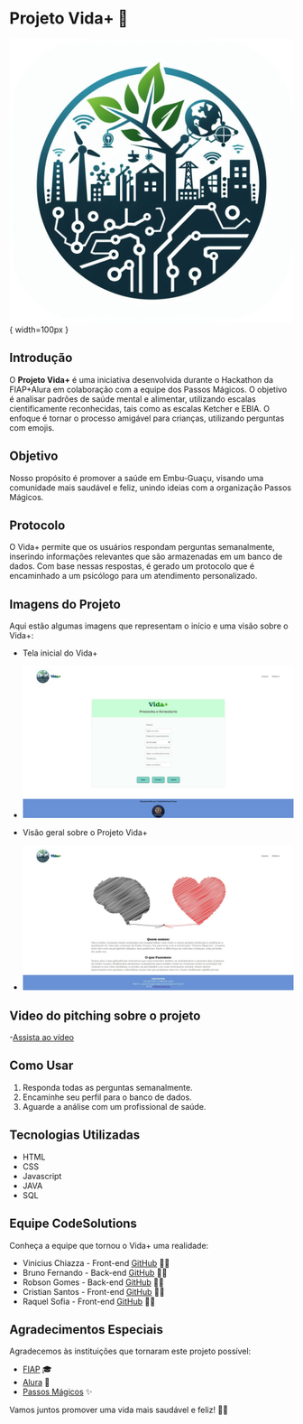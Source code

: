 # Projeto Vida+ 🌟
![Logo Vida+](imgParaReadme/codesolutions.png){ width=100px }

## Introdução
O **Projeto Vida+** é uma iniciativa desenvolvida durante o Hackathon da FIAP+Alura em colaboração com a equipe dos Passos Mágicos. O objetivo é analisar padrões de saúde mental e alimentar, utilizando escalas cientificamente reconhecidas, tais como as escalas Ketcher e EBIA. O enfoque é tornar o processo amigável para crianças, utilizando perguntas com emojis.

## Objetivo
Nosso propósito é promover a saúde em Embu-Guaçu, visando uma comunidade mais saudável e feliz, unindo ideias com a organização Passos Mágicos.

## Protocolo
O Vida+ permite que os usuários respondam perguntas semanalmente, inserindo informações relevantes que são armazenadas em um banco de dados. Com base nessas respostas, é gerado um protocolo que é encaminhado a um psicólogo para um atendimento personalizado.

## Imagens do Projeto
Aqui estão algumas imagens que representam o início e uma visão sobre o Vida+:
- Tela inicial do Vida+
- ![Início Vida+](imgParaReadme/inicioVida+.jpeg) 

 - Visão geral sobre o Projeto Vida+
- ![Sobre Vida+](imgParaReadme/sobreVida+.jpeg)

## Video do pitching sobre o projeto
-[Assista ao vídeo](https://www.youtube.com/watch?v=PMIijaenY24&ab_channel=ViniciusChiazza)

## Como Usar
1. Responda todas as perguntas semanalmente.
2. Encaminhe seu perfil para o banco de dados.
3. Aguarde a análise com um profissional de saúde.

## Tecnologias Utilizadas
- HTML
- CSS
- Javascript
- JAVA
- SQL

## Equipe CodeSolutions
Conheça a equipe que tornou o Vida+ uma realidade:
- Vinicius Chiazza - Front-end [GitHub](https://github.com/ViniciusChiazza) 👨‍💻
- Bruno Fernando - Back-end [GitHub](https://github.com/bfernandodco) 👨‍💻
- Robson Gomes - Back-end [GitHub](https://github.com/robsonrccha) 👨‍💻
- Cristian Santos - Front-end [GitHub](https://github.com/cristian-santos) 👩‍💻
- Raquel Sofia - Front-end [GitHub](https://github.com/RaquelGuerreiro21) 👩‍💻

## Agradecimentos Especiais
Agradecemos às instituições que tornaram este projeto possível:
- [FIAP](https://www.fiap.com.br/) 🎓
- [Alura](https://www.alura.com.br/) 💼
- [Passos Mágicos](https://www.passosmagicos.org/) ✨

Vamos juntos promover uma vida mais saudável e feliz! 💪🌈
